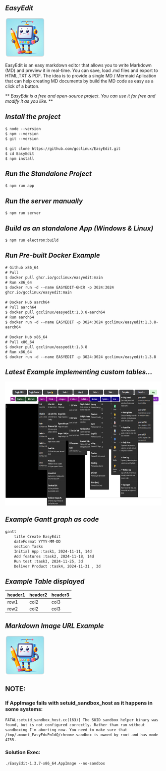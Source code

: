 ## *EasyEdit*

![EasyEdit](https://raw.githubusercontent.com/gcclinux/EasyEdit/refs/heads/main/public/easyedit128.png)

EasyEdit is an easy markdown editor that allows you to write Markdown (MD) and preview it in real-time. You can save, load .md files and export to HTML,TXT & PDF. The idea is to provide a single MD / Mermaid Aplication that can help creating MD documents by build the MD code as easy as a click of a button.

** *EasyEdit is a free and open-source project. You can use it for free and modify it as you like.* **

## *Install the project*
```
$ node --version
$ npm --version
$ git --version

$ git clone https://github.com/gcclinux/EasyEdit.git
$ cd EasyEdit
$ npm install
```

## *Run the Standalone Project*
```
$ npm run app
```

## *Run the server manually*
```
$ npm run server
```

## *Build as an standalone App (Windows & Linux)*
```
$ npm run electron:build
```

## *Run Pre-built Docker Example*
```
# Github x86_64
# Pull
$ docker pull ghcr.io/gcclinux/easyedit:main
# Run x86_64
$ docker run -d --name EASYEDIT-GHCR -p 3024:3024 ghcr.io/gcclinux/easyedit:main

# Docker Hub aarch64
# Pull aarch64
$ docker pull gcclinux/easyedit:1.3.8-aarch64
# Run aarch64
$ docker run -d --name EASYEDIT -p 3024:3024 gcclinux/easyedit:1.3.8-aarch64

# Docker Hub x86_64
# Pull x86_64
$ docker pull gcclinux/easyedit:1.3.8
# Run x86_64
$ docker run -d --name EASYEDIT -p 3024:3024 gcclinux/easyedit:1.3.8
```

## *Latest Example implementing custom tables...*

<a><img src="screenshots/013.png" alt="Example" width="600" height="400"></a>

## *Example Gantt graph as code*
```mermaid
gantt
    title Create EasyEdit
    dateFormat YYYY-MM-DD
    section Tasks
    Initial App :task1, 2024-11-11, 14d
    Add features :task2, 2024-11-18, 14d
    Run test :task3, 2024-11-25, 3d
    Deliver Product :task4, 2024-11-31 , 3d
```

## *Example Table displayed*

| header1 | header2 | header3 |
| :--- | :--- | :--- |
| row1 | col2 | col3 |
| row2 | col2 | col3 |

## *Markdown Image URL Example*

[![GitHub Project](https://raw.githubusercontent.com/gcclinux/EasyEdit/refs/heads/main/public/easyedit128.png "EasyEdit Icon")](https://github.com/gcclinux/EasyEdit)

## NOTE:
### If AppImage fails with setuid_sandbox_host as it happens in some systems:
```
FATAL:setuid_sandbox_host.cc(163)] The SUID sandbox helper binary was found, but is not configured correctly. Rather than run without sandboxing I'm aborting now. You need to make sure that /tmp/.mount_EasyEduPn1dQ/chrome-sandbox is owned by root and has mode 4755.
```
### Solution Exec:
```
./EasyEdit-1.3.7-x86_64.AppImage --no-sandbox
```
